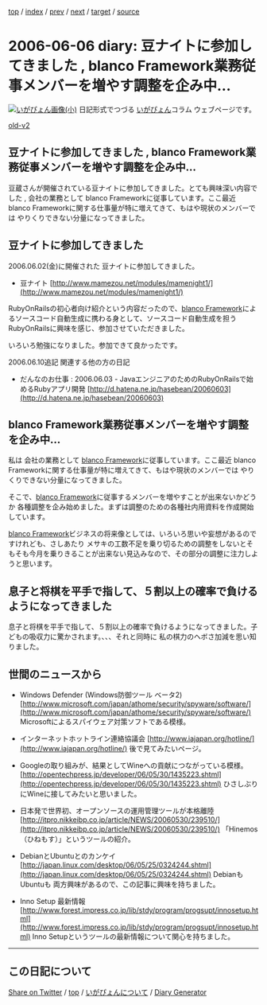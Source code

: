 [top](../index.html) 
 / [index](index.html) 
 / [prev](https://igapyon.github.io/diary/2006/ig060601.html) 
 / [next](https://igapyon.github.io/diary/2006/ig060607.html) 
 / [target](https://igapyon.github.io/diary/2006/ig060606.html) 
 / [source](https://github.com/igapyon/diary/blob/gh-pages/2006/ig060606.html.src.md) 

2006-06-06 diary: 豆ナイトに参加してきました , blanco Framework業務従事メンバーを増やす調整を企み中…
=====================================================================================================
[![いがぴょん画像(小)](https://igapyon.github.io/diary/images/iga200306s.jpg "いがぴょん")](https://igapyon.github.io/diary/memo/memoigapyon.html) 日記形式でつづる [いがぴょん](https://igapyon.github.io/diary/memo/memoigapyon.html)コラム ウェブページです。

[old-v2](ig060606-orig.html)

## 豆ナイトに参加してきました , blanco Framework業務従事メンバーを増やす調整を企み中…

豆蔵さんが開催されている豆ナイトに参加してきました。とても興味深い内容でした , 会社の業務として blanco Frameworkに従事しています。ここ最近 blanco Frameworkに関する仕事量が特に増えてきて、もはや現状のメンバーでは やりくりできない分量になってきました。


## 豆ナイトに参加してきました

2006.06.02(金)に開催された 豆ナイトに参加してきました。

* 豆ナイト
  [http://www.mamezou.net/modules/mamenight1/](http://www.mamezou.net/modules/mamenight1/)

RubyOnRailsの初心者向け紹介という内容だったので、[blanco Framework](http://www.igapyon.jp/blanco/blanco.ja.html)によるソースコード自動生成に携わる身として、ソースコード自動生成を担う RubyOnRailsに興味を感じ、参加させていただきました。

いろいろ勉強になりました。参加できて良かったです。

2006.06.10追記 関連する他の方の日記

* だんなのお仕事 : 2006.06.03 - JavaエンジニアのためのRubyOnRailsで始めるRubyアプリ開発
  [http://d.hatena.ne.jp/hasebean/20060603](http://d.hatena.ne.jp/hasebean/20060603)

## blanco Framework業務従事メンバーを増やす調整を企み中…

私は 会社の業務として [blanco Framework](http://www.igapyon.jp/blanco/blanco.ja.html)に従事しています。ここ最近 blanco Frameworkに関する仕事量が特に増えてきて、もはや現状のメンバーでは やりくりできない分量になってきました。

そこで、[blanco Framework](http://www.igapyon.jp/blanco/blanco.ja.html)に従事するメンバーを増やすことが出来ないかどうか 各種調整を企み始めました。まずは調整のための各種社内用資料を作成開始しています。

[blanco Framework](http://www.igapyon.jp/blanco/blanco.ja.html)ビジネスの将来像としては、いろいろ思いや妄想があるのですけれども、さしあたり メサキの工数不足を乗り切るための調整をしないとそもそも今月を乗りきることが出来ない見込みなので、その部分の調整に注力しようと思います。

## 息子と将棋を平手で指して、５割以上の確率で負けるようになってきました

息子と将棋を平手で指して、５割以上の確率で負けるようになってきました。子どもの吸収力に驚かされます。、、、それと同時に 私の棋力のヘボさ加減を思い知りました。

## 世間のニュースから

* Windows Defender (Windows防御ツール ベータ2)
  [http://www.microsoft.com/japan/athome/security/spyware/software/](http://www.microsoft.com/japan/athome/security/spyware/software/)
  Microsoftによるスパイウェア対策ソフトである模様。
  
* インターネットホットライン連絡協議会
  [http://www.iajapan.org/hotline/](http://www.iajapan.org/hotline/)
  後で見てみたいページ。
  
* Googleの取り組みが、結果としてWineへの貢献につながっている模様。
  [http://opentechpress.jp/developer/06/05/30/1435223.shtml](http://opentechpress.jp/developer/06/05/30/1435223.shtml)
  ひさしぶりにWineに接してみたいと思いました。
  
* 日本発で世界初、オープンソースの運用管理ツールが本格離陸
  [http://itpro.nikkeibp.co.jp/article/NEWS/20060530/239510/](http://itpro.nikkeibp.co.jp/article/NEWS/20060530/239510/)
  「Hinemos（ひねもす）」というツールの紹介。
  
* DebianとUbuntuとのカンケイ
  [http://japan.linux.com/desktop/06/05/25/0324244.shtml](http://japan.linux.com/desktop/06/05/25/0324244.shtml)
  DebianもUbuntuも 両方興味があるので、この記事に興味を持ちました。
  
* Inno Setup 最新情報
  [http://www.forest.impress.co.jp/lib/stdy/program/progsupt/innosetup.html](http://www.forest.impress.co.jp/lib/stdy/program/progsupt/innosetup.html)
  Inno Setupというツールの最新情報について関心を持ちました。

----------------------------------------------------------------------------------------------------

## この日記について

[Share on Twitter](https://twitter.com/intent/tweet?hashtags=igapyon%2Cdiary%2C%E3%81%84%E3%81%8C%E3%81%B4%E3%82%87%E3%82%93&text=%E8%B1%86%E3%83%8A%E3%82%A4%E3%83%88%E3%81%AB%E5%8F%82%E5%8A%A0%E3%81%97%E3%81%A6%E3%81%8D%E3%81%BE%E3%81%97%E3%81%9F+%2C+blanco+Framework%E6%A5%AD%E5%8B%99%E5%BE%93%E4%BA%8B%E3%83%A1%E3%83%B3%E3%83%90%E3%83%BC%E3%82%92%E5%A2%97%E3%82%84%E3%81%99%E8%AA%BF%E6%95%B4%E3%82%92%E4%BC%81%E3%81%BF%E4%B8%AD%E2%80%A6&url=https%3A%2F%2Figapyon.github.io%2Fdiary%2F2006%2Fig060606.html) / [top](../index.html) / [いがぴょんについて](https://igapyon.github.io/diary/memo/memoigapyon.html) / [Diary Generator](https://github.com/igapyon/igapyonv3)
